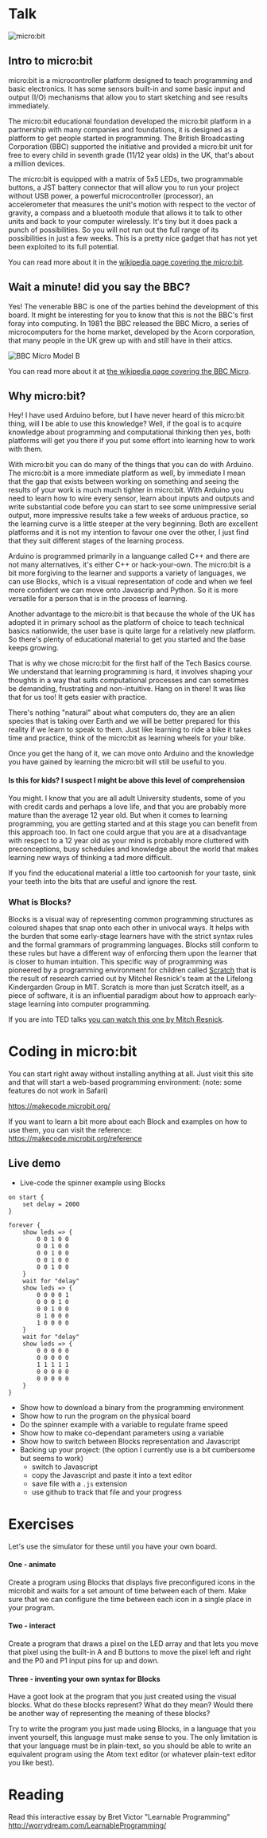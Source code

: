 # Talk

![micro:bit](https://cdn.shopify.com/s/files/1/0215/6458/products/microbit-notes_5d79496c-374b-403b-8f41-53d39f201669_580x@2x.png?v=1499953909)

## Intro to micro:bit

micro:bit is a microcontroller platform designed to teach programming and basic electronics. It has some sensors built-in and some basic input and output (I/O) mechanisms that allow you to start sketching and see results immediately. 

The micro:bit educational foundation developed the micro:bit platform in a partnership with many companies and foundations, it is designed as a platform to get people started in programming. The British Broadcasting Corporation (BBC) supported the initiative and provided a micro:bit unit for free to every child in seventh grade (11/12 year olds) in the UK, that's about a million devices. 

The micro:bit is equipped with a matrix of 5x5 LEDs, two programmable buttons, a JST battery connector that will allow you to run your project without USB power, a powerful microcontroller (processor), an accelerometer that measures the unit's motion with respect to the vector of gravity, a compass and a bluetooth module that allows it to talk to other units and back to your computer wirelessly. It's tiny but it does pack a punch of possibilities. So you will not run out the full range of its possibilities in just a few weeks. This is a pretty nice gadget that has not yet been exploited to its full potential.

You can read more about it in the [wikipedia page covering the micro:bit](https://en.wikipedia.org/wiki/Micro_Bit).

## Wait a minute! did you say the BBC?

Yes! The venerable BBC is one of the parties behind the development of this board. It might be interesting for you to know that this is not the BBC's first foray into computing. In 1981 the BBC released the BBC Micro, a series of microcomputers for the home market, developed by the Acorn corporation, that many people in the UK grew up with and still have in their attics.

![BBC Micro Model B](http://gallery.nen.gov.uk/assets/0802/0000/0127/ict_equipment33_mid.jpg)

You can read more about it at [the wikipedia page covering the BBC Micro](https://en.wikipedia.org/wiki/Micro_Bit). 

## Why micro:bit?

Hey! I have used Arduino before, but I have never heard of this micro:bit thing, will I be able to use this knowledge? Well, if the goal is to acquire knowledge about programming and computational thinking then yes, both platforms will get you there if you put some effort into learning how to work with them. 

With micro:bit you can do many of the things that you can do with Arduino. The micro:bit is a more immediate platform as well, by immediate I mean that the gap that exists between working on something and seeing the results of your work is much much tighter in micro:bit. With Arduino you need to learn how to wire every sensor, learn about inputs and outputs and write substantial code before you can start to see some unimpressive serial output, more impressive results take a few weeks of arduous practice, so the learning curve is a little steeper at the very beginning. Both are excellent platforms and it is not my intention to favour one over the other, I just find that they suit different stages of the learning process.

Arduino is programmed primarily in a languange called C++ and there are not many alternatives, it's either C++ or hack-your-own. The micro:bit is a bit more forgiving to the learner and supports a variety of languages, we can use Blocks, which is a visual representation of code and when we feel more confident we can move onto Javascrip and Python. So it is more versatile for a person that is in the process of learning.

Another advantage to the micro:bit is that because the whole of the UK has adopted it in primary school as the platform of choice to teach technical basics nationwide, the user base is quite large for a relatively new platform. So there's plenty of educational material to get you started and the base keeps growing. 

That is why we chose micro:bit for the first half of the Tech Basics course. We understand that learning programming is hard, it involves shaping your thoughts in a way that suits computational processes and can sometimes be demanding, frustrating and non-intuitive. Hang on in there! It was like that for us too! It gets easier with practice. 

There's nothing "natural" about what computers do, they are an alien species that is taking over Earth and we will be better prepared for this reality if we learn to speak to them. Just like learning to ride a bike it takes time and practice, think of the micro:bit as learning wheels for your bike.

Once you get the hang of it, we can move onto Arduino and the knowledge you have gained by learning the micro:bit will still be useful to you. 

#### Is this for kids? I suspect I might be above this level of comprehension

You might. I know that you are all adult University students, some of you with credit cards and perhaps a love life, and that you are probably more mature than the average 12 year old. But when it comes to learning programming, you are getting started and at this stage you can benefit from this approach too. In fact one could argue that you are at a disadvantage with respect to a 12 year old as your mind is probably more cluttered with preconceptions, busy schedules and knowledge about the world that makes learning new ways of thinking a tad more difficult.

If you find the educational material a little too cartoonish for your taste, sink your teeth into the bits that are useful and ignore the rest.

### What is Blocks?

Blocks is a visual way of representing common programming structures as coloured shapes that snap onto each other in univocal ways. It helps with the burden that some early-stage learners have with the strict syntax rules and the formal grammars of programming languages. Blocks still conform to these rules but have a different way of enforcing them upon the learner that is closer to human intuition. This specific way of programming was pioneered by a programming environment for children called [Scratch](https://en.wikipedia.org/wiki/Scratch_(programming_language)) that is the result of research carried out by Mitchel Resnick's team at the Lifelong Kindergarden Group in MIT. Scratch is more than just Scratch itself, as a piece of software, it is an influential paradigm about how to approach early-stage learning into computer programming.

If you are into TED talks [you can watch this one by Mitch Resnick](https://www.ted.com/talks/mitch_resnick_let_s_teach_kids_to_code?language=en).


# Coding in micro:bit

You can start right away without installing anything at all. Just visit this site and that will start a web-based programming environment:  (note: some features do not work in Safari)

https://makecode.microbit.org/

If you want to learn a bit more about each Block and examples on how to use them, you can visit the reference: https://makecode.microbit.org/reference

## Live demo
- Live-code the spinner example using Blocks
```
on start {
    set delay = 2000
}

forever {
    show leds => {
        0 0 1 0 0
        0 0 1 0 0
        0 0 1 0 0
        0 0 1 0 0
        0 0 1 0 0
    }
    wait for "delay"
    show leds => {
        0 0 0 0 1
        0 0 0 1 0
        0 0 1 0 0
        0 1 0 0 0
        1 0 0 0 0
    }
    wait for "delay"
    show leds => {
        0 0 0 0 0
        0 0 0 0 0
        1 1 1 1 1
        0 0 0 0 0
        0 0 0 0 0
    }
}
```
- Show how to download a binary from the programming environment
- Show how to run the program on the physical board
- Do the spinner example with a variable to regulate frame speed
- Show how to make co-dependant parameters using a variable
- Show how to switch between Blocks representation and Javascript
- Backing up your project: (the option I currently use is a bit cumbersome but seems to work) 
    - switch to Javascript
    - copy the Javascript and paste it into a text editor
    - save file with a `.js` extension
    - use github to track that file and your progress

# Exercises

Let's use the simulator for these until you have your own board.

#### One -  animate
Create a program using Blocks that displays five preconfigured icons in the microbit and waits
for a set amount of time between each of them. Make sure that we can configure the time between each icon in a single place in your program.

#### Two - interact
Create a program that draws a pixel on the LED array and that lets you move that pixel using the built-in A and B buttons to move the pixel left and right and the P0 and P1 input pins for up and down.

#### Three - inventing your own syntax for Blocks
Have a goot look at the program that you just created using the visual blocks. What do these blocks represent? What do they mean? Would there be another way of representing the meaning of these blocks? 

Try to write the program you just made using Blocks, in a language that you invent yourself, this language must make sense to you. The only limitation is that your language must be in plain-text, so you should be able to write an equivalent program using the Atom text editor (or whatever plain-text editor you like best).

# Reading

Read this interactive essay by Bret Victor "Learnable Programming"
http://worrydream.com/LearnableProgramming/

